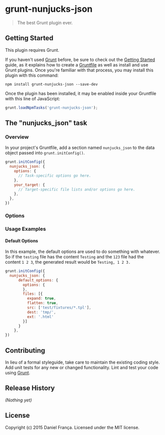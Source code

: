 # grunt-nunjucks-json

> The best Grunt plugin ever.

## Getting Started
This plugin requires Grunt.

If you haven't used [Grunt](http://gruntjs.com/) before, be sure to check out the [Getting Started](http://gruntjs.com/getting-started) guide, as it explains how to create a [Gruntfile](http://gruntjs.com/sample-gruntfile) as well as install and use Grunt plugins. Once you're familiar with that process, you may install this plugin with this command:

```shell
npm install grunt-nunjucks-json --save-dev
```

Once the plugin has been installed, it may be enabled inside your Gruntfile with this line of JavaScript:

```js
grunt.loadNpmTasks('grunt-nunjucks-json');
```

## The "nunjucks_json" task

### Overview
In your project's Gruntfile, add a section named `nunjucks_json` to the data object passed into `grunt.initConfig()`.

```js
grunt.initConfig({
  nunjucks_json: {
    options: {
      // Task-specific options go here.
    },
    your_target: {
      // Target-specific file lists and/or options go here.
    },
  },
})
```

### Options


### Usage Examples

#### Default Options
In this example, the default options are used to do something with whatever. So if the `testing` file has the content `Testing` and the `123` file had the content `1 2 3`, the generated result would be `Testing, 1 2 3.`

```js
grunt.initConfig({
  nunjucks_json: {
      default_options: {
        options: {
        },
        files: [{
          expand: true,
          flatten: true,
          src: ['test/fixtures/*.tpl'],
          dest: 'tmp/',
          ext: '.html'
        }]
      }
    },
})
```

## Contributing
In lieu of a formal styleguide, take care to maintain the existing coding style. Add unit tests for any new or changed functionality. Lint and test your code using [Grunt](http://gruntjs.com/).

## Release History
_(Nothing yet)_

## License
Copyright (c) 2015 Daniel França. Licensed under the MIT license.
